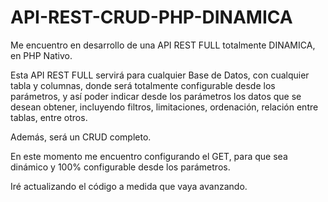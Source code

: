 # API-REST-CRUD-PHP-DINAMICA

Me encuentro en desarrollo de una API REST FULL totalmente DINAMICA, en PHP Nativo.

Esta API REST FULL servirá para cualquier Base de Datos, con cualquier tabla y columnas, donde será totalmente configurable desde los parámetros, y así poder indicar desde los parámetros los datos que se desean obtener, incluyendo filtros, limitaciones, ordenación, relación entre tablas, entre otros.

Además, será un CRUD completo.

En este momento me encuentro configurando el GET, para que sea dinámico y 100% configurable desde los parámetros.

Iré actualizando el código a medida que vaya avanzando.


